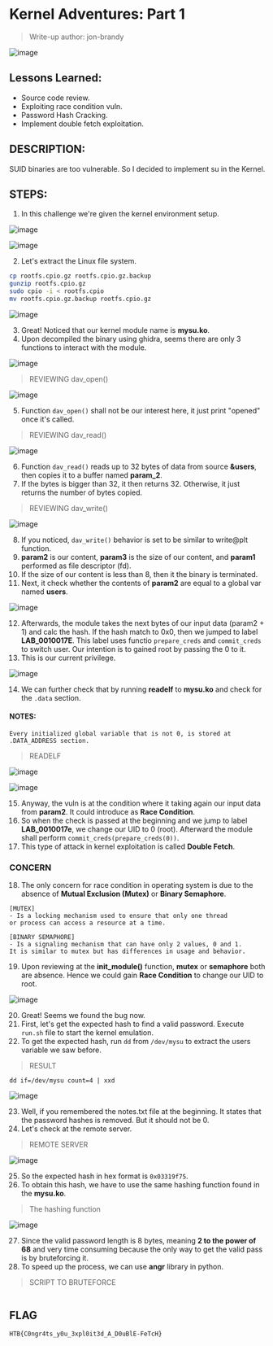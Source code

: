 # Kernel Adventures: Part 1
> Write-up author: jon-brandy

![image](https://github.com/user-attachments/assets/77bfbef0-42b4-4a26-8ce5-e3865ff54055)


## Lessons Learned:
- Source code review.
- Exploiting race condition vuln.
- Password Hash Cracking.
- Implement double fetch exploitation.

## DESCRIPTION:
SUID binaries are too vulnerable. So I decided to implement su in the Kernel.

## STEPS:
1. In this challenge we're given the kernel environment setup.

![image](https://github.com/user-attachments/assets/65122e1a-24fb-4dbf-bcbb-fcd6d72dc17f)

![image](https://github.com/user-attachments/assets/e56eab40-ecca-4d6e-8ed1-85e50bdfdfbe)


2. Let's extract the Linux file system.

```sh
cp rootfs.cpio.gz rootfs.cpio.gz.backup
gunzip rootfs.cpio.gz
sudo cpio -i < rootfs.cpio
mv rootfs.cpio.gz.backup rootfs.cpio.gz
```

![image](https://github.com/user-attachments/assets/e5ce8c4a-9eda-420c-b413-25cc669d9fda)


3. Great! Noticed that our kernel module name is **mysu.ko**.
4. Upon decompiled the binary using ghidra, seems there are only 3 functions to interact with the module.

![image](https://github.com/user-attachments/assets/aa40a641-8260-4bdc-a451-1b6ac4be9226)


> REVIEWING dav_open()

![image](https://github.com/user-attachments/assets/fdd9ac7b-0ba2-49e3-968c-a675a13e1c73)


5. Function `dav_open()` shall not be our interest here, it just print "opened" once it's called.

> REVIEWING dav_read()

![image](https://github.com/user-attachments/assets/fca2f4df-229f-4b1c-a837-9a4c1b7ff5ef)


6. Function `dav_read()` reads up to 32 bytes of data from source **&users**, then copies it to a buffer named **param_2**.
7. If the bytes is bigger than 32, it then returns 32. Otherwise, it just returns the number of bytes copied.

> REVIEWING dav_write()

![image](https://github.com/user-attachments/assets/42a3f23c-1177-41f2-be40-eade73091c68)


8. If you noticed, `dav_write()` behavior is set to be similar to write@plt function.
9. **param2** is our content, **param3** is the size of our content, and **param1** performed as file descriptor (fd).
10. If the size of our content is less than 8, then it the binary is terminated.
11. Next, it check whether the contents of **param2** are equal to a global var named **users**.

![image](https://github.com/user-attachments/assets/625f8172-eb32-47ec-89d0-9fff39189471)


12. Afterwards, the module takes the next bytes of our input data (param2 + 1) and calc the hash. If the hash match to 0x0, then we jumped to label **LAB_0010017E**. This label uses functio `prepare_creds` and `commit_creds` to switch user. Our intention is to gained root by passing the 0 to it.
13. This is our current privilege.

![image](https://github.com/user-attachments/assets/454e9ec8-2850-439e-b314-7ecfa1689709)


14. We can further check that by running **readelf** to **mysu.ko** and check for the `.data` section.

#### NOTES:

```
Every initialized global variable that is not 0, is stored at .DATA_ADDRESS section.
```

> READELF

![image](https://github.com/user-attachments/assets/2a22de3d-3970-4f98-a8e6-e72ea29cc1e7)

![image](https://github.com/user-attachments/assets/e0013d4b-a53c-4ca9-b571-18976916e940)


15. Anyway, the vuln is at the condition where it taking again our input data from **param2**. It could introduce as **Race Condition**.
16. So when the check is passed at the beginning and we jump to label **LAB_0010017e**, we change our UID to 0 (root). Afterward the module shall perform `commit_creds(prepare_creds(0))`.
17. This type of attack in kernel exploitation is called **Double Fetch**.

### CONCERN

18. The only concern for race condition in operating system is due to the absence of **Mutual Exclusion (Mutex)** or **Binary Semaphore**.

```
[MUTEX]
- Is a locking mechanism used to ensure that only one thread
or process can access a resource at a time.

[BINARY SEMAPHORE]
- Is a signaling mechanism that can have only 2 values, 0 and 1.
It is similar to mutex but has differences in usage and behavior.
```

19. Upon reviewing at the **init_module()** function, **mutex** or **semaphore** both are absence. Hence we could gain **Race Condition** to change our UID to root.

![image](https://github.com/user-attachments/assets/c6df3ff9-5874-4789-b50d-f23fa3140547)


20. Great! Seems we found the bug now.
21. First, let's get the expected hash to find a valid password. Execute `run.sh` file to start the kernel emulation.
22. To get the expected hash, run `dd` from `/dev/mysu` to extract the users variable we saw before.

> RESULT

```
dd if=/dev/mysu count=4 | xxd
```

![image](https://github.com/user-attachments/assets/01697716-08dc-45dc-acaa-6bf0afd4f6e0)


23. Well, if you remembered the notes.txt file at the beginning. It states that the password hashes is removed. But it should not be 0.
24. Let's check at the remote server.

> REMOTE SERVER

![image](https://github.com/user-attachments/assets/caca02a1-9790-4089-b832-a3eb04cf3ce8)


25. So the expected hash in hex format is `0x03319f75`.
26. To obtain this hash, we have to use the same hashing function found in the **mysu.ko**.

> The hashing function

![image](https://github.com/user-attachments/assets/708522f9-f7a7-451b-ac19-bcfbd66a8484)


27. Since the valid password length is 8 bytes, meaning **2 to the power of 68** and very time consuming because the only way to get the valid pass is by bruteforcing it.
28. To speed up the process, we can use **angr** library in python.

> SCRIPT TO BRUTEFORCE

```py

```

## FLAG

```
HTB{C0ngr4ts_y0u_3xpl0it3d_A_D0uBlE-FeTcH}
```
